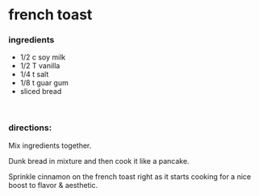 # french toast

### ingredients
- 1/2 c soy milk
- 1/2 T vanilla
- 1/4 t salt
- 1/8 t guar gum
- sliced bread

<br>

### directions:

Mix ingredients together.

Dunk bread in mixture and then cook it like a pancake.

Sprinkle cinnamon on the french toast right as it starts cooking for a nice boost to flavor & aesthetic.
